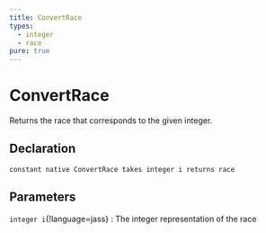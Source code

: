 ```yaml
---
title: ConvertRace
types:
  - integer
  - race
pure: true
---
```


# ConvertRace
Returns the race that corresponds to the given integer.

## Declaration

```jass
constant native ConvertRace takes integer i returns race
```

## Parameters
`integer i`{!language=jass}
: The integer representation of the race
